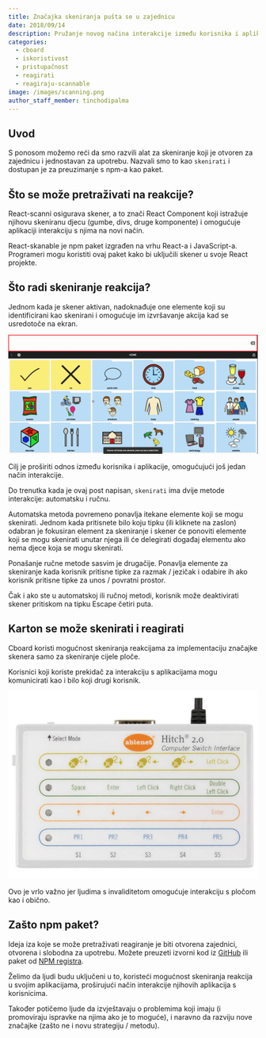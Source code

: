 ```yaml
---
title: Značajka skeniranja pušta se u zajednicu
date: 2018/09/14
description: Pružanje novog načina interakcije između korisnika i aplikacija
categories:
  - cboard
  - iskoristivost
  - pristupačnost
  - reagirati
  - reagiraju-scannable
image: /images/scanning.png
author_staff_member: tinchodipalma
---
```

## Uvod

S ponosom možemo reći da smo razvili alat za skeniranje koji je otvoren za zajednicu i jednostavan za upotrebu. Nazvali smo to kao `skenirati` i dostupan je za preuzimanje s npm-a kao paket.

## Što se može pretraživati na reakcije?

React-scanni osigurava skener, a to znači React Component koji istražuje njihovu skeniranu djecu (gumbe, divs, druge komponente) i omogućuje aplikaciji interakciju s njima na novi način.

React-skanable je npm paket izgrađen na vrhu React-a i JavaScript-a. Programeri mogu koristiti ovaj paket kako bi uključili skener u svoje React projekte.

## Što radi skeniranje reakcija?

Jednom kada je skener aktivan, nadoknađuje one elemente koji su identificirani kao skenirani i omogućuje im izvršavanje akcija kad se usredotoče na ekran.

![u akciji je moguće skenirati](/images/scanning.gif)

Cilj je proširiti odnos između korisnika i aplikacije, omogućujući još jedan način interakcije.

Do trenutka kada je ovaj post napisan, `skenirati` ima dvije metode interakcije: automatsku i ručnu.

Automatska metoda povremeno ponavlja itekane elemente koji se mogu skenirati. Jednom kada pritisnete bilo koju tipku (ili kliknete na zaslon) odabran je fokusiran element za skeniranje i skener će ponoviti elemente koji se mogu skenirati unutar njega ili će delegirati događaj elementu ako nema djece koja se mogu skenirati.

Ponašanje ručne metode sasvim je drugačije. Ponavlja elemente za skeniranje kada korisnik pritisne tipke za razmak / jezičak i odabire ih ako korisnik pritisne tipke za unos / povratni prostor.

Čak i ako ste u automatskoj ili ručnoj metodi, korisnik može deaktivirati skener pritiskom na tipku Escape četiri puta.

## Karton se može skenirati i reagirati

Cboard koristi mogućnost skeniranja reakcijama za implementaciju značajke skenera samo za skeniranje cijele ploče.

Korisnici koji koriste prekidač za interakciju s aplikacijama mogu komunicirati kao i bilo koji drugi korisnik.

![prekidač](/images/switch.jpg)

Ovo je vrlo važno jer ljudima s invaliditetom omogućuje interakciju s pločom kao i obično.

## Zašto npm paket?

Ideja iza koje se može pretraživati reagiranje je biti otvorena zajednici, otvorena i slobodna za upotrebu. Možete preuzeti izvorni kod iz [GitHub](https://github.com/cboard-org/react-scannable) ili paket od [NPM registra](https://www.npmjs.com/package/react-scannable).

Želimo da ljudi budu uključeni u to, koristeći mogućnost skeniranja reakcija u svojim aplikacijama, proširujući način interakcije njihovih aplikacija s korisnicima.

Također potičemo ljude da izvještavaju o problemima koji imaju (i promoviraju ispravke na njima ako je to moguće), i naravno da razviju nove značajke (zašto ne i novu strategiju / metodu).